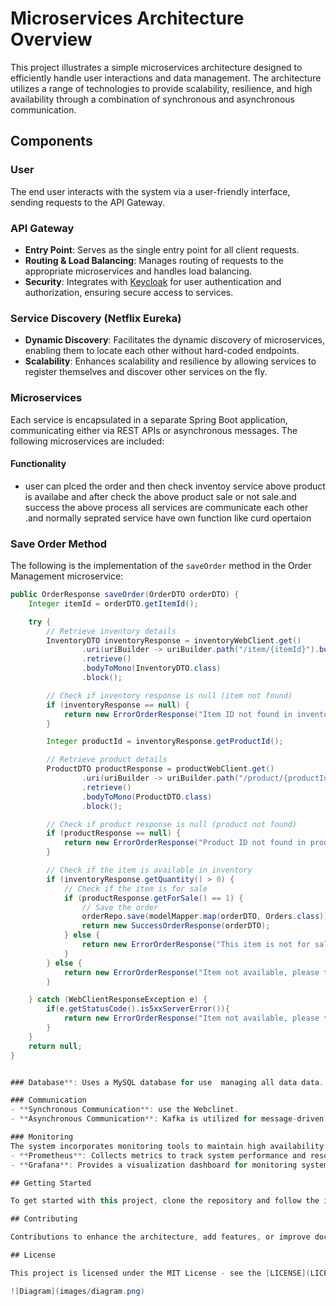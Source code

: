 # Microservices Architecture Overview

This project illustrates a simple microservices architecture designed to efficiently handle user interactions and data management. The architecture utilizes a range of technologies to provide scalability, resilience, and high availability through a combination of synchronous and asynchronous communication.

## Components

### User
The end user interacts with the system via a user-friendly interface, sending requests to the API Gateway.

### API Gateway
- **Entry Point**: Serves as the single entry point for all client requests.
- **Routing & Load Balancing**: Manages routing of requests to the appropriate microservices and handles load balancing.
- **Security**: Integrates with [Keycloak](https://www.keycloak.org/) for user authentication and authorization, ensuring secure access to services.

### Service Discovery (Netflix Eureka)
- **Dynamic Discovery**: Facilitates the dynamic discovery of microservices, enabling them to locate each other without hard-coded endpoints.
- **Scalability**: Enhances scalability and resilience by allowing services to register themselves and discover other services on the fly.

### Microservices
Each service is encapsulated in a separate Spring Boot application, communicating either via REST APIs or asynchronous messages. The following microservices are included:

#### Functionality
- user can plced the order and then check inventoy service above product is availabe and after check the above product sale or not sale.and success the above process all services are communicate each other .and normally seprated service have own function like curd opertaion

### Save Order Method

The following is the implementation of the `saveOrder` method in the Order Management microservice:

```java
public OrderResponse saveOrder(OrderDTO orderDTO) {
    Integer itemId = orderDTO.getItemId();

    try {
        // Retrieve inventory details
        InventoryDTO inventoryResponse = inventoryWebClient.get()
                .uri(uriBuilder -> uriBuilder.path("/item/{itemId}").build(itemId))
                .retrieve()
                .bodyToMono(InventoryDTO.class)
                .block();

        // Check if inventory response is null (item not found)
        if (inventoryResponse == null) {
            return new ErrorOrderResponse("Item ID not found in inventory");
        }

        Integer productId = inventoryResponse.getProductId();

        // Retrieve product details
        ProductDTO productResponse = productWebClient.get()
                .uri(uriBuilder -> uriBuilder.path("/product/{productId}").build(productId))
                .retrieve()
                .bodyToMono(ProductDTO.class)
                .block();

        // Check if product response is null (product not found)
        if (productResponse == null) {
            return new ErrorOrderResponse("Product ID not found in product service");
        }

        // Check if the item is available in inventory
        if (inventoryResponse.getQuantity() > 0) {
            // Check if the item is for sale
            if (productResponse.getForSale() == 1) {
                // Save the order
                orderRepo.save(modelMapper.map(orderDTO, Orders.class));
                return new SuccessOrderResponse(orderDTO);
            } else {
                return new ErrorOrderResponse("This item is not for sale");
            }
        } else {
            return new ErrorOrderResponse("Item not available, please try later");
        }

    } catch (WebClientResponseException e) {
        if(e.getStatusCode().is5xxServerError()){
            return new ErrorOrderResponse("Item not available, please try later");
        }
    }
    return null;
}


### Database**: Uses a MySQL database for use  managing all data data.

### Communication
- **Synchronous Communication**: use the Webclinet.
- **Asynchronous Communication**: Kafka is utilized for message-driven interactions between Order Management and Inventory Management, ensuring decoupled communication and improved performance.

### Monitoring
The system incorporates monitoring tools to maintain high availability and performance:
- **Prometheus**: Collects metrics to track system performance and resource usage.
- **Grafana**: Provides a visualization dashboard for monitoring system health and performance metrics, enabling proactive maintenance and issue resolution.

## Getting Started

To get started with this project, clone the repository and follow the installation instructions in the respective microservice directories. Ensure that all services are configured to connect to the appropriate MySQL databases and that Kafka is set up for message handling.

## Contributing

Contributions to enhance the architecture, add features, or improve documentation are welcome. Please fork the repository and create a pull request for your changes.

## License

This project is licensed under the MIT License - see the [LICENSE](LICENSE) file for details.

![Diagram](images/diagram.png)
